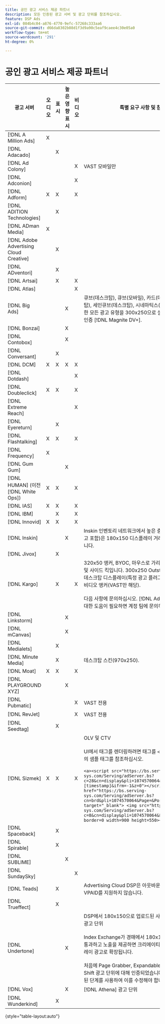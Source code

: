 ```yaml
---
title: 공인 광고 서비스 제공 파트너
description: 모든 인증된 광고 서버 및 광고 단위를 참조하십시오.
feature: DSP Ads
exl-id: 084b4c04-a876-4770-9efc-57268c333aa6
source-git-commit: d66da8302b08d1f3d9a90c5eaf9caee4c30e05a0
workflow-type: tm+mt
source-wordcount: '291'
ht-degree: 0%

---
```


# 공인 광고 서비스 제공 파트너

| 광고 서버 | 오디오 | 표시 | 높은 영향 표시 | 비디오 | 특별 요구 사항 및 참고 사항 |
| --- | --- | --- | --- | --- | --- |
| [!DNL A Million Ads] | X |  |  |  |  |
| [!DNL Adacado] |  | X |  |  |  |
| [!DNL Ad Colony] |  |  |  | X | VAST 모바일만 |
| [!DNL Adconion] |  |  |  | X |  |
| [!DNL Adform] | X | X |  | X |  |
| [!DNL ADITION Technologies] |  | X |  |  |  |
| [!DNL ADman Media] | X |  |  |  |  |
| [!DNL Adobe Advertising Cloud Creative] |  | X |  |  |  |
| [!DNL ADventori] |  | X |  |  |  |
| [!DNL Artsai] |  | X |  | X |  |
| [!DNL Atlas] |  |  |  | X |  |
| [!DNL Big Ads] |  |  | X |  | 큐브(데스크탑), 큐브(모바일), 카드(데스크탑), 빅 리뷰(데스크탑), 세인큐브(데스크탑), 시네마틱스(데스크톱). DSP에서 이러한 모든 광고 유형을 300x250으로 설정합니다. 를 통해서만 인증 [!DNL Magnite DV+]. |
| [!DNL Bonzai] |  |  | X |  |  |
| [!DNL Contobox] |  |  | X |  |  |
| [!DNL Conversant] |  | X |  |  |  |
| [!DNL DCM] | X | X | X | X |  |
| [!DNL Dotdash] |  |  |  | X |  |
| [!DNL Doubleclick] | X | X |  | X |  |
| [!DNL Extreme Reach] |  |  |  | X |  |
| [!DNL Eyereturn] |  | X |  |  |  |
| [!DNL Flashtalking] | X | X |  | X |  |
| [!DNL Frequency] | X |  |  |  |  |
| [!DNL Gum Gum] |  |  | X |  |  |
| [!DNL HUMAN] (이전 [!DNL White Ops]) | X | X |  | X |  |
| [!DNL IAS] | X | X |  | X |  |
| [!DNL IBM] |  | X |  | X |  |
| [!DNL Innovid] | X | X |  | X |  |
| [!DNL Inskin] |  |  | X |  | Inskin 인벤토리 네트워크에서 높은 충격 스킨(Cavai 대화형 광고 포함)은 180x150 디스플레이 거래 ID에서 제공되어야 합니다. |
| [!DNL Jivox] |  | X |  |  |  |
| [!DNL Kargo] |  | X |  | X | 320x50 앵커, BYOC, 마우스로 가리키기, 브레이크아웃, 분리 및 사이드 킥입니다. 300x250 Outstream, HighRaise; 표준 데스크탑 디스플레이(특정 광고 플러그인 ID가 필요하지 않음); 비디오 앵커(VAST만 해당).</br></br>다음 사항에 문의하십시오. [!DNL Adobe] 광고 단위 설정에 대한 도움이 필요하면 계정 팀에 문의하십시오. |
| [!DNL Linkstorm] |  |  | X |  |  |
| [!DNL mCanvas] |  |  | X |  |  |
| [!DNL Medialets] |  | X |  |  |  |
| [!DNL Minute Media] |  | X |  |  | 데스크탑 스킨(970x250). |
| [!DNL Moat] | X | X |  | X |  |
| [!DNL PLAYGROUND XYZ] |  |  | X |  |  |
| [!DNL Pubmatic] |  |  |  | X | VAST 전용 |
| [!DNL RevJet] |  |  |  | X | VAST 전용 |
| [!DNL Seedtag] |  | X |  |  |  |
| [!DNL Sizmek] | X | X |  | X | OLV 및 CTV</br></br>UI에서 태그를 렌더링하려면 태그를 `<a>` 태그(시작 및 끝) 아래의 샘플 태그를 참조하십시오.</br></br>```<a><script src="https://bs.serving-sys.com/Serving/adServer.bs?c=28&cn=display&pli=1074570064&w=900&h=550&ord=[timestamp]&ifrm=-1&z=0"></script> <noscript> <a href="https://bs.serving-sys.com/Serving/adServer.bs?cn=brd&pli=1074570064&Page=&Pos=-602368150" target="_blank"> <img src="https://bs.serving-sys.com/Serving/adServer.bs?c=8&cn=display&pli=1074570064&Page=&Pos=-602368150" border=0 width=900 height=550></a> </noscript><a>``` |
| [!DNL Spaceback] |  | X |  |  |  |
| [!DNL Spirable] |  | X |  |  |  |
| [!DNL SUBLIME] |  |  | X |  |  |
| [!DNL SundaySky] |  |  |  | X |  |
| [!DNL Teads] |  | X |  |  | Advertising Cloud DSP은 아웃바운드 스트림 인벤토리에서 VPAID를 지원하지 않습니다. |
| [!DNL Trueffect] |  | X |  |  |  |
| [!DNL Undertone] |  |  | X |  | DSP에서 180x150으로 업로드된 사용자 지정 페이지 그래버 광고 단위</br></br>Index Exchange가 경매에서 180x150 경매와 DSP 입찰을 통과하고 노출을 제공하면 크리에이티브는 전체 페이지 디스플레이 광고로 확장됩니다.</br></br>처음에 Page Grabber, Expandable Switchion 및 Screen Shift 광고 단위에 대해 인증되었습니다. 프로세스에 대해 표시된 단계를 사용하여 이를 수정해야 합니다. |
| [!DNL Vox] |  |  | X |  | [!DNL Athena] 광고 단위 |
| [!DNL Wunderkind] |  | X |  |  |  |

{style=&quot;table-layout:auto&quot;}
